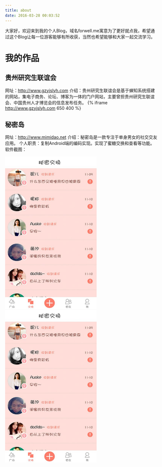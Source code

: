 ```yaml
---
title: about
date: 2016-03-28 00:03:52
---
```

大家好，欢迎来到我的个人Blog，域名forwell.me寓意为了更好就点我，希望通过这个Blog让每一位游客能够有所收获，当然也希望能够和大家一起交流学习。

# 我的作品
## 贵州研究生联谊会
网址：http://www.gzyjslyh.com
介绍：贵州研究生联谊会是基于蝉知系统搭建的网站，集电子商务、论坛、博客为一体的门户网站，主要曾担贵州研究生联谊会、中国贵州人才博览会的信息发布任务。
{% iframe http://www.gzyjslyh.com 650 400 %}

## 秘密岛
网址：http://www.mimidao.net
介绍：秘密岛是一款专注于单身男女的社交交友应用。
个人职责：复制Android端的编码实现。实现了蜜糖交换和查看等功能。
软件截图：

<div>
<img src="image/a.jpg" style="width:300px;"/>
<img src="image/a.jpg" style="width:300px;"/>
</div>
